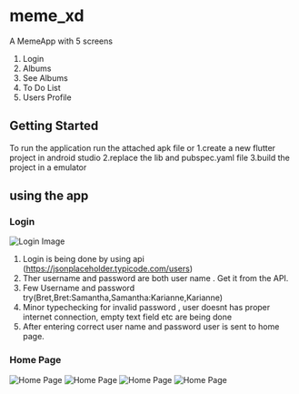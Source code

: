 # meme_xd

A MemeApp with 5 screens 
1. Login 
2. Albums
3. See Albums
4. To Do List 
5. Users Profile

## Getting Started
To run the application run the attached apk file or 
1.create a new flutter project in android studio 
2.replace the lib and pubspec.yaml file
3.build the project in a emulator 

## using the app 
### Login
![Login Image](https://github.com/naveen715/meme_xd/blob/master/Screenshot%202022-01-14%20233009.png)
1. Login is being done by using api (https://jsonplaceholder.typicode.com/users)
2. Ther username and password are both user name . Get it from the API.
3. Few Username and password try(Bret,Bret:Samantha,Samantha:Karianne,Karianne)
4. Minor typechecking for invalid password , user doesnt has proper internet connection, empty text field etc are being done
5. After entering correct user name and password user is sent to home page.
### Home Page
![Home Page](https://github.com/naveen715/meme_xd/blob/master/Screenshot%202022-01-14%20233051.png)
![Home Page](https://github.com/naveen715/meme_xd/blob/master/Screenshot%202022-01-14%20235052.png)
![Home Page](https://github.com/naveen715/meme_xd/blob/master/Screenshot%202022-01-14%20233110.png)
![Home Page](https://github.com/naveen715/meme_xd/blob/master/Screenshot%202022-01-14%20233131.png)




